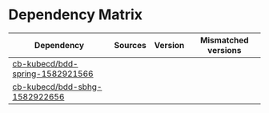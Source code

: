 # Dependency Matrix

Dependency | Sources | Version | Mismatched versions
---------- | ------- | ------- | -------------------
[cb-kubecd/bdd-spring-1582921566](https://github.com/cb-kubecd/bdd-spring-1582921566.git) |  | []() | 
[cb-kubecd/bdd-sbhg-1582922656](https://github.com/cb-kubecd/bdd-sbhg-1582922656.git) |  | []() | 
